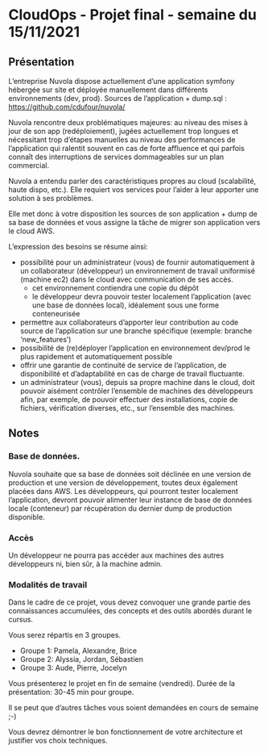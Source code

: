 # CloudOps - Projet final - semaine du 15/11/2021
## Présentation
L’entreprise Nuvola dispose actuellement d’une application symfony hébergée sur site et déployée manuellement dans différents environnements (dev, prod). 
Sources de l’application + dump.sql : https://github.com/cdufour/nuvola/

Nuvola rencontre deux problématiques majeures:
au niveau des mises à jour de son app (redéploiement), jugées actuellement trop longues et nécessitant trop d’étapes manuelles
au niveau des performances de l’application qui ralentit souvent en cas de forte affluence et qui parfois connaît des interruptions de services dommageables sur un plan commercial.

Nuvola a entendu parler des caractéristiques propres au cloud (scalabilité, haute dispo, etc.). Elle requiert vos services pour l’aider à leur apporter une solution à ses problèmes.

Elle met donc à votre disposition les sources de son application + dump de sa base de données et vous assigne la tâche de migrer son application vers le cloud AWS.

L’expression des besoins se résume ainsi:
- possibilité pour un administrateur (vous) de fournir automatiquement à un collaborateur (développeur) un    environnement de travail uniformisé (machine ec2) dans le cloud avec communication de ses accès. 
  - cet environnement contiendra une copie du dépôt
  - le développeur devra pouvoir tester localement l’application (avec une base de données local), idéalement sous une forme conteneurisée
- permettre aux collaborateurs d’apporter leur contribution au code source de l’application sur une branche spécifique (exemple: branche ‘new_features’)
- possibilité de (re)déployer l’application en environnement dev/prod le plus rapidement et automatiquement possible
- offrir une garantie de continuité de service de l’application, de disponibilité et d’adaptabilité en cas de charge de travail fluctuante.
- un administrateur (vous), depuis sa propre machine dans le cloud, doit pouvoir aisément contrôler l’ensemble de machines des développeurs afin, par exemple, de pouvoir effectuer des installations, copie de fichiers,  vérification diverses, etc., sur l’ensemble des machines.


## Notes 
### Base de données.
Nuvola souhaite que sa base de données soit déclinée en une version de production et une version de développement, toutes deux également placées dans AWS.
Les développeurs, qui pourront tester localement l’application, devront pouvoir alimenter leur instance de base de données locale (conteneur) par récupération du dernier dump de production disponible.

### Accès
Un développeur ne pourra pas accéder aux machines des autres développeurs ni, bien sûr, à la machine admin.

### Modalités de travail
Dans le cadre de ce projet, vous devez convoquer une grande partie des connaissances accumulées, des concepts et des outils abordés durant le cursus.

Vous serez répartis en 3 groupes.

- Groupe 1: Pamela, Alexandre, Brice
- Groupe 2: Alyssia, Jordan, Sébastien
- Groupe 3: Aude, Pierre, Jocelyn

Vous présenterez le projet en fin de semaine (vendredi).
Durée de la présentation: 30-45 min pour groupe.

Il se peut que d’autres tâches vous soient demandées en cours de semaine ;-)

Vous devrez démontrer le bon fonctionnement de votre architecture et justifier vos choix techniques.
